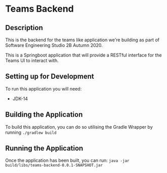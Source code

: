 # Teams Backend
## Description
This is the backend for the teams like application we're building as part of Software Engineering Studio 2B Autumn 2020.

This is a Springboot application that will provide a RESTful interface for the Teams UI to interact with.

## Setting up for Development
To run this application you will need:
- JDK-14

## Building the Application
To build this application, you can do so utilising the Gradle Wrapper by running `./gradlew build`

## Running the Application
Once the application has been built, you can run: `java -jar build/libs/teams-backend-0.0.1-SNAPSHOT.jar`
